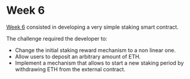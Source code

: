 # Week 6

[Week 6](https://docs.alchemy.com/docs/how-to-build-a-staking-dapp) consisted in developing a very simple staking smart contract.

The challenge required the developer to:

- Change the initial staking reward mechanism to a non linear one.
- Allow users to deposit an arbitrary amount of ETH.
- Implement a mechanism that allows to start a new staking period by withdrawing ETH from the external contract.

